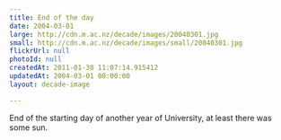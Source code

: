 ```yaml
---
title: End of the day
date: 2004-03-01
large: http://cdn.m.ac.nz/decade/images/20040301.jpg
small: http://cdn.m.ac.nz/decade/images/small/20040301.jpg
flickrUrl: null
photoId: null
createdAt: 2011-01-30 11:07:14.915412
updatedAt: 2004-03-01 00:00:00
layout: decade-image

---
```

End of the starting day of another year of University, at least there was some sun.
